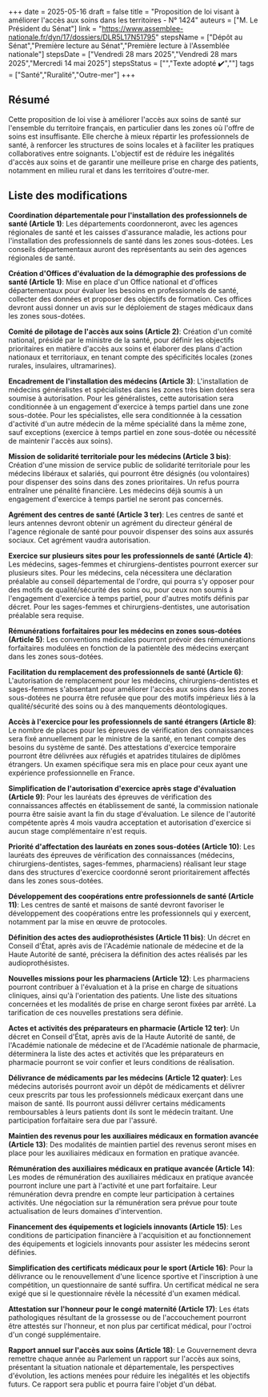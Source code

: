 +++
date = 2025-05-16
draft = false
title = "Proposition de loi visant à améliorer l'accès aux soins dans les territoires - N° 1424"
auteurs = ["M. Le Président du Sénat"]
link = "https://www.assemblee-nationale.fr/dyn/17/dossiers/DLR5L17N51795"
stepsName = ["Dépôt au Sénat","Première lecture au Sénat","Première lecture à l'Assemblée nationale"]
stepsDate = ["Vendredi 28 mars 2025","Vendredi 28 mars 2025","Mercredi 14 mai 2025"]
stepsStatus = ["","Texte adopté ✔️",""]
tags = ["Santé","Ruralité","Outre-mer"]
+++

## Résumé

Cette proposition de loi vise à améliorer l'accès aux soins de santé sur l'ensemble du territoire français, en particulier dans les zones où l'offre de soins est insuffisante. Elle cherche à mieux répartir les professionnels de santé, à renforcer les structures de soins locales et à faciliter les pratiques collaboratives entre soignants. L'objectif est de réduire les inégalités d'accès aux soins et de garantir une meilleure prise en charge des patients, notamment en milieu rural et dans les territoires d'outre-mer.

## Liste des modifications

**Coordination départementale pour l'installation des professionnels de santé (Article 1)**: Les départements coordonneront, avec les agences régionales de santé et les caisses d'assurance maladie, les actions pour l'installation des professionnels de santé dans les zones sous-dotées. Les conseils départementaux auront des représentants au sein des agences régionales de santé.

**Création d'Offices d'évaluation de la démographie des professions de santé (Article 1)**: Mise en place d'un Office national et d'offices départementaux pour évaluer les besoins en professionnels de santé, collecter des données et proposer des objectifs de formation. Ces offices devront aussi donner un avis sur le déploiement de stages médicaux dans les zones sous-dotées.

**Comité de pilotage de l'accès aux soins (Article 2)**: Création d'un comité national, présidé par le ministre de la santé, pour définir les objectifs prioritaires en matière d'accès aux soins et élaborer des plans d'action nationaux et territoriaux, en tenant compte des spécificités locales (zones rurales, insulaires, ultramarines).

**Encadrement de l'installation des médecins (Article 3)**: L'installation de médecins généralistes et spécialistes dans les zones très bien dotées sera soumise à autorisation. Pour les généralistes, cette autorisation sera conditionnée à un engagement d'exercice à temps partiel dans une zone sous-dotée. Pour les spécialistes, elle sera conditionnée à la cessation d'activité d'un autre médecin de la même spécialité dans la même zone, sauf exceptions (exercice à temps partiel en zone sous-dotée ou nécessité de maintenir l'accès aux soins).

**Mission de solidarité territoriale pour les médecins (Article 3 bis)**: Création d'une mission de service public de solidarité territoriale pour les médecins libéraux et salariés, qui pourront être désignés (ou volontaires) pour dispenser des soins dans des zones prioritaires. Un refus pourra entraîner une pénalité financière. Les médecins déjà soumis à un engagement d'exercice à temps partiel ne seront pas concernés.

**Agrément des centres de santé (Article 3 ter)**: Les centres de santé et leurs antennes devront obtenir un agrément du directeur général de l'agence régionale de santé pour pouvoir dispenser des soins aux assurés sociaux. Cet agrément vaudra autorisation.

**Exercice sur plusieurs sites pour les professionnels de santé (Article 4)**: Les médecins, sages-femmes et chirurgiens-dentistes pourront exercer sur plusieurs sites. Pour les médecins, cela nécessitera une déclaration préalable au conseil départemental de l'ordre, qui pourra s'y opposer pour des motifs de qualité/sécurité des soins ou, pour ceux non soumis à l'engagement d'exercice à temps partiel, pour d'autres motifs définis par décret. Pour les sages-femmes et chirurgiens-dentistes, une autorisation préalable sera requise.

**Rémunérations forfaitaires pour les médecins en zones sous-dotées (Article 5)**: Les conventions médicales pourront prévoir des rémunérations forfaitaires modulées en fonction de la patientèle des médecins exerçant dans les zones sous-dotées.

**Facilitation du remplacement des professionnels de santé (Article 6)**: L'autorisation de remplacement pour les médecins, chirurgiens-dentistes et sages-femmes s'absentant pour améliorer l'accès aux soins dans les zones sous-dotées ne pourra être refusée que pour des motifs impérieux liés à la qualité/sécurité des soins ou à des manquements déontologiques.

**Accès à l'exercice pour les professionnels de santé étrangers (Article 8)**: Le nombre de places pour les épreuves de vérification des connaissances sera fixé annuellement par le ministre de la santé, en tenant compte des besoins du système de santé. Des attestations d'exercice temporaire pourront être délivrées aux réfugiés et apatrides titulaires de diplômes étrangers. Un examen spécifique sera mis en place pour ceux ayant une expérience professionnelle en France.

**Simplification de l'autorisation d'exercice après stage d'évaluation (Article 9)**: Pour les lauréats des épreuves de vérification des connaissances affectés en établissement de santé, la commission nationale pourra être saisie avant la fin du stage d'évaluation. Le silence de l'autorité compétente après 4 mois vaudra acceptation et autorisation d'exercice si aucun stage complémentaire n'est requis.

**Priorité d'affectation des lauréats en zones sous-dotées (Article 10)**: Les lauréats des épreuves de vérification des connaissances (médecins, chirurgiens-dentistes, sages-femmes, pharmaciens) réalisant leur stage dans des structures d'exercice coordonné seront prioritairement affectés dans les zones sous-dotées.

**Développement des coopérations entre professionnels de santé (Article 11)**: Les centres de santé et maisons de santé devront favoriser le développement des coopérations entre les professionnels qui y exercent, notamment par la mise en œuvre de protocoles.

**Définition des actes des audioprothésistes (Article 11 bis)**: Un décret en Conseil d'État, après avis de l'Académie nationale de médecine et de la Haute Autorité de santé, précisera la définition des actes réalisés par les audioprothésistes.

**Nouvelles missions pour les pharmaciens (Article 12)**: Les pharmaciens pourront contribuer à l'évaluation et à la prise en charge de situations cliniques, ainsi qu'à l'orientation des patients. Une liste des situations concernées et les modalités de prise en charge seront fixées par arrêté. La tarification de ces nouvelles prestations sera définie.

**Actes et activités des préparateurs en pharmacie (Article 12 ter)**: Un décret en Conseil d'État, après avis de la Haute Autorité de santé, de l'Académie nationale de médecine et de l'Académie nationale de pharmacie, déterminera la liste des actes et activités que les préparateurs en pharmacie pourront se voir confier et leurs conditions de réalisation.

**Délivrance de médicaments par les médecins (Article 12 quater)**: Les médecins autorisés pourront avoir un dépôt de médicaments et délivrer ceux prescrits par tous les professionnels médicaux exerçant dans une maison de santé. Ils pourront aussi délivrer certains médicaments remboursables à leurs patients dont ils sont le médecin traitant. Une participation forfaitaire sera due par l'assuré.

**Maintien des revenus pour les auxiliaires médicaux en formation avancée (Article 13)**: Des modalités de maintien partiel des revenus seront mises en place pour les auxiliaires médicaux en formation en pratique avancée.

**Rémunération des auxiliaires médicaux en pratique avancée (Article 14)**: Les modes de rémunération des auxiliaires médicaux en pratique avancée pourront inclure une part à l'activité et une part forfaitaire. Leur rémunération devra prendre en compte leur participation à certaines activités. Une négociation sur la rémunération sera prévue pour toute actualisation de leurs domaines d'intervention.

**Financement des équipements et logiciels innovants (Article 15)**: Les conditions de participation financière à l'acquisition et au fonctionnement des équipements et logiciels innovants pour assister les médecins seront définies.

**Simplification des certificats médicaux pour le sport (Article 16)**: Pour la délivrance ou le renouvellement d'une licence sportive et l'inscription à une compétition, un questionnaire de santé suffira. Un certificat médical ne sera exigé que si le questionnaire révèle la nécessité d'un examen médical.

**Attestation sur l'honneur pour le congé maternité (Article 17)**: Les états pathologiques résultant de la grossesse ou de l'accouchement pourront être attestés sur l'honneur, et non plus par certificat médical, pour l'octroi d'un congé supplémentaire.

**Rapport annuel sur l'accès aux soins (Article 18)**: Le Gouvernement devra remettre chaque année au Parlement un rapport sur l'accès aux soins, présentant la situation nationale et départementale, les perspectives d'évolution, les actions menées pour réduire les inégalités et les objectifs futurs. Ce rapport sera public et pourra faire l'objet d'un débat.
